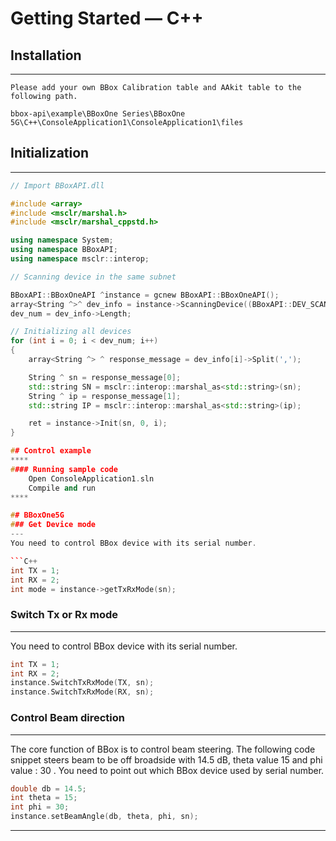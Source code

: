 # Getting Started — C++

## Installation
----------

    Please add your own BBox Calibration table and AAkit table to the following path.

    bbox-api\example\BBoxOne Series\BBoxOne  5G\C++\ConsoleApplication1\ConsoleApplication1\files


## Initialization
----------

```C++
// Import BBoxAPI.dll

#include <array>
#include <msclr/marshal.h>
#include <msclr/marshal_cppstd.h>

using namespace System;
using namespace BBoxAPI;
using namespace msclr::interop;

// Scanning device in the same subnet

BBoxAPI::BBoxOneAPI ^instance = gcnew BBoxAPI::BBoxOneAPI();
array<String ^>^ dev_info = instance->ScanningDevice((BBoxAPI::DEV_SCAN_MODE)0);
dev_num = dev_info->Length;

// Initializing all devices
for (int i = 0; i < dev_num; i++)
{
	array<String ^> ^ response_message = dev_info[i]->Split(',');	

	String ^ sn = response_message[0];
	std::string SN = msclr::interop::marshal_as<std::string>(sn);
	String ^ ip = response_message[1];
	std::string IP = msclr::interop::marshal_as<std::string>(ip);

	ret = instance->Init(sn, 0, i);
}

## Control example
****
#### Running sample code
    Open ConsoleApplication1.sln
    Compile and run
****

## BBoxOne5G
### Get Device mode
---
You need to control BBox device with its serial number.

```C++
int TX = 1;
int RX = 2;
int mode = instance->getTxRxMode(sn);
```

### Switch Tx or Rx mode
---
You need to control BBox device with its serial number.

```C++
int TX = 1;
int RX = 2;
instance.SwitchTxRxMode(TX, sn);
instance.SwitchTxRxMode(RX, sn);
```

### Control Beam direction
---
The core function of BBox is to control beam steering. The following code snippet steers beam to be off broadside with 14.5 dB, theta value 15 and phi value : 30 . You need to point out which BBox device used by serial number.

```C++
double db = 14.5;
int theta = 15;
int phi = 30;
instance.setBeamAngle(db, theta, phi, sn);
```

****
